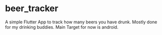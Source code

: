 # beer_tracker
A simple Flutter App to track how many beers you have drunk. Mostly done for my drinking buddies. Main Target for now is android.
